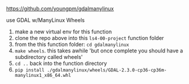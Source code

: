 https://github.com/youngpm/gdalmanylinux

use GDAL w/ManyLinux Wheels

1. make a new virtual env for this function
2. clone the repo above into this `ls4-00-project` function folder
3. from the this function folder: `cd gdalmanylinux`
4. `make wheels`. this takes awhile 'but once complete you should have a subdirectory called wheels'
5. `cd ..` back into the function directory
6. `pip install ./gdalmanylinux/wheels/GDAL-2.3.0-cp36-cp36m-manylinux1_x86_64.whl`
